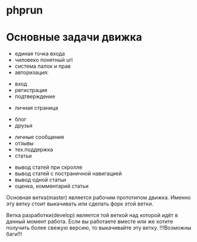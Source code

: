 # phprun

# Основные задачи движка
* единая точка входа
* чиловеко понятный url
* система папок и прав
* авторизация:
- вход
- регистрация
- подтверждение
* личная страница
- блог
- друзья
* личные сообщения
* отзывы
* тех.поддержка
* статьи
- вывод статей при скролле
- вывод статей с постраничной навигацией
- вывод одной статьи
- оценка, комментарий статьи

Основная ветка(master) является рабочим прототипом движка. Именно эту ветку стоит выкачивать или сделать форк этой ветки.

Ветка разработки(develop) является той веткой над которой идёт в данный момент работа. Если вы работаете вместе или же хотите получить более свежую версию, то выкачивайте эту ветку. !!!Возможны баги!!!
